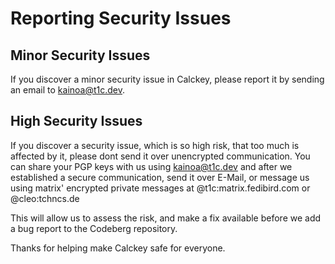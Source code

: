 # Reporting Security Issues

## Minor Security Issues

If you discover a minor security issue in Calckey, please report it by sending an
email to [kainoa@t1c.dev](mailto:kainoa@t1c.dev).

## High Security Issues

If you discover a security issue, which is so high risk, that too much is affected by it, please dont send it over unencrypted communication. You can share your PGP keys with us using kainoa@t1c.dev and after we established a secure communication, send it over E-Mail, or message us using matrix' encrypted private messages at @t1c:matrix.fedibird.com or @cleo:tchncs.de


This will allow us to assess the risk, and make a fix available before we add a
bug report to the Codeberg repository.

Thanks for helping make Calckey safe for everyone.
